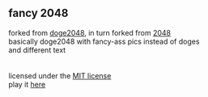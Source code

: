 ## fancy 2048
forked from [doge2048](https://github.com/laferrera/doge2048), in turn forked from [2048](https://github.com/gabrielecirulli/2048)<br>
basically doge2048 with fancy-ass pics instead of doges<br>
and different text<br>
<br><br>
licensed under the [MIT license](https://github.com/laferrera/doge2048/blob/master/LICENSE.txt)<br>
play it [here](http://duralumi-n.github.io/fancy2048/)